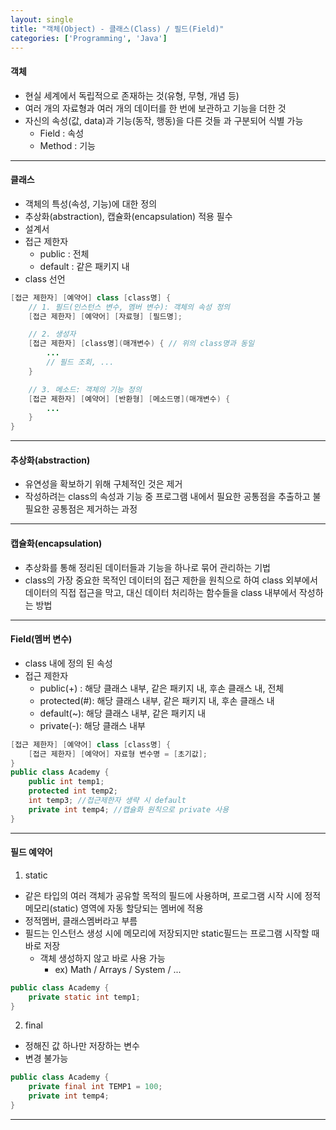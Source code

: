 ```yaml
---
layout: single
title: "객체(Object) - 클래스(Class) / 필드(Field)"
categories: ['Programming', 'Java']
---
```

   
#### 객체
* 현실 세계에서 독립적으로 존재하는 것(유형, 무형, 개념 등)
* 여러 개의 자료형과 여러 개의 데이터를 한 번에 보관하고 기능을 더한 것
* 자신의 속성(값, data)과 기능(동작, 행동)을 다른 것들 과 구분되어 식별 가능
    * Field : 속성
    * Method : 기능   
    
***
#### 클래스
* 객체의 특성(속성, 기능)에 대한 정의
* 추상화(abstraction), 캡슐화(encapsulation) 적용 필수
* 설계서
* 접근 제한자
    * public : 전체
    * default : 같은 패키지 내
* class 선언   
``` java
[접근 제한자] [예약어] class [class명] {
    // 1. 필드(인스턴스 변수, 멤버 변수): 객체의 속성 정의
    [접근 제한자] [예약어] [자료형] [필드명];

    // 2. 생성자
    [접근 제한자] [class명](매개변수) { // 위의 class명과 동일
        ...
        // 필드 조회, ...
    }

    // 3. 메소드: 객체의 기능 정의
    [접근 제한자] [예약어] [반환형] [메소드명](매개변수) {
        ...
    }
}
```   
   
***
#### 추상화(abstraction)
* 유연성을 확보하기 위해 구체적인 것은 제거
* 작성하려는 class의 속성과 기능 중 프로그램 내에서 필요한 공통점을 추출하고 불필요한 공통점은 제거하는 과정
   
***
#### 캡슐화(encapsulation)
* 추상화를 통해 정리된 데이터들과 기능을 하나로 묶어 관리하는 기법
* class의 가장 중요한 목적인 데이터의 접근 제한을 원칙으로 하여 class 외부에서 데이터의 직접 접근을 막고,   대신 데이터 처리하는 함수들을 class 내부에서 작성하는 방법   
   
***
#### Field(멤버 변수)
* class 내에 정의 된 속성
*  접근 제한자
    *  public(+) : 해당 클래스 내부, 같은 패키지 내, 후손 클래스 내, 전체
    *  protected(#): 해당 클래스 내부, 같은 패키지 내, 후손 클래스 내
    *  default(~): 해당 클래스 내부, 같은 패키지 내
    *  private(-): 해당 클래스 내부   
``` java
[접근 제한자] [예약어] class [class명] {
    [접근 제한자] [예약어] 자료형 변수명 = [초기값];
}
public class Academy {
    public int temp1;
    protected int temp2;
    int temp3; //접근제한자 생략 시 default
    private int temp4; //캡슐화 원칙으로 private 사용
}
```   
   
***
#### 필드 예약어
1) static
* 같은 타입의 여러 객체가 공유할 목적의 필드에 사용하며, 프로그램 시작 시에 정적 메모리(static) 영역에 자동 할당되는 멤버에 적용
* 정적멤버, 클래스멤버라고 부름
* 필드는 인스턴스 생성 시에 메모리에 저장되지만 static필드는 프로그램 시작할 때 바로 저장
    * 객체 생성하지 않고 바로 사용 가능
        * ex) Math / Arrays / System / ...    
``` java
public class Academy {
    private static int temp1;
}
```   
   
2) final
* 정해진 값 하나만 저장하는 변수
* 변경 불가능   
``` java
public class Academy {
    private final int TEMP1 = 100;
    private int temp4;
}
```   
   
***
